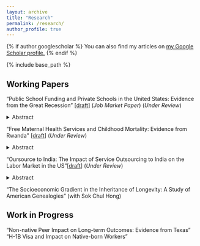 ```yaml
---
layout: archive
title: "Research"
permalink: /research/
author_profile: true
---
```


{% if author.googlescholar %}
  You can also find my articles on <u><a href="{{author.googlescholar}}">my Google Scholar profile</a>.</u>
{% endif %}

{% include base_path %}

Working Papers
----
“Public School Funding and Private Schools in the United States: Evidence from the Great Recession” [[draft](https://jiwonparkecon.github.io/files/Private_School_ver8-4.pdf)] (*Job Market Paper*) (*Under Review*)
<details>
<summary>
Abstract
</summary>
<p>This paper asks whether funding for public schools affects private school enrollment. To examine the causality, I utilize the fact that states with greater historical reliance on state appropriations and states with no income tax experienced larger cuts for public K-12 education funding after the Great Recession. I find that students exposed to a $1,000 (9.2 percent) decrease in per-pupil funding are more likely to enroll in private schools by 0.46 to 0.62 percentage points. I show further that the effect is strongest among high socioeconomic status students living in disadvantaged areas, which suggests a change in student composition.</p>
</details>


"Free Maternal Health Services and Childhood Mortality: Evidence from Rwanda" [[draft](https://jiwonparkecon.github.io/files/Rwanda_JP.pdf)] (*Under Review*)
<details>
<summary>
Abstract
</summary>
<p>In 2006, Rwanda initiated Facility-Based Childbirth Policy (FBCP) to promote facility-based child delivery (FBD) and prenatal care. This paper studies the effect of this reform on FBD and prenatal care utilization, and childhood mortality rates. To identify the causal effect, I utilize the geographical variation of FBD in the baseline period and the timing of the policy in a difference-in-difference framework. My estimates suggest that the health reform increased FBD and the number of prenatal visits by 10-14 percentage points and 0.11-0.16 times, respectively.  Next, I examine whether the health reform reduced childhood mortality rates. The reform has a substantial effect on infant (under one year) and child (under five years) mortality, 12 and 25 reductions per 1,000 live births, respectively. However, the overall reduction in newborn (seven days) neonatal (30 days) mortality is not statistically significant despite a large increase in FBD. The results are robust to using alternative definitions of treatment status. I show that other policy interventions like performance-based financing schemes can strengthen the treatment effect on newborn and neonatal mortality, implying the importance of multiple approaches to reduce mortality rates. </p>
</details>

“Oursource to India: The Impact of Service Outsourcing to India on the Labor Market in the US”[[draft](https://jiwonparkecon.github.io/files/offshore_draft_recent.pdf)]  (*Under Review*)
<details>
<summary>
Abstract
</summary>
<p>
While the impact of outsourcing in manufacturing industries is well-documented, relatively little is known about service outsourcing despite its growing importance in the economy. This paper is one of the few papers studying the effect of service outsourcing on the US's labor market, focusing on India, one of the most popular outsourcing destination countries. I examine whether the increase in service outsourcing to India has reduced the employment of the occupations with greater exposure to Indian service Imports. To account for endogeneity, I instrument for the growth of the US's service import from India exploiting the change in Indian import in European countries. The occupation level analysis gives a mixed result. An increase in service imports reduces the total employment from 2000 to 2007; however, this effect attenuates in the later period of 2007 to 2017. The change is skill-biased: the reduction in employment is smaller for college-educated workers in the first period, and the sign reverses later.  
  </p>
</details>

“The Socioeconomic Gradient in the Inheritance of Longevity: A Study of American Genealogies” (with Sok Chul Hong)


Work in Progress
----
“Non-native Peer Impact on Long-term Outcomes: Evidence from Texas”
<br>
“H-1B Visa and Impact on Native-born Workers”


